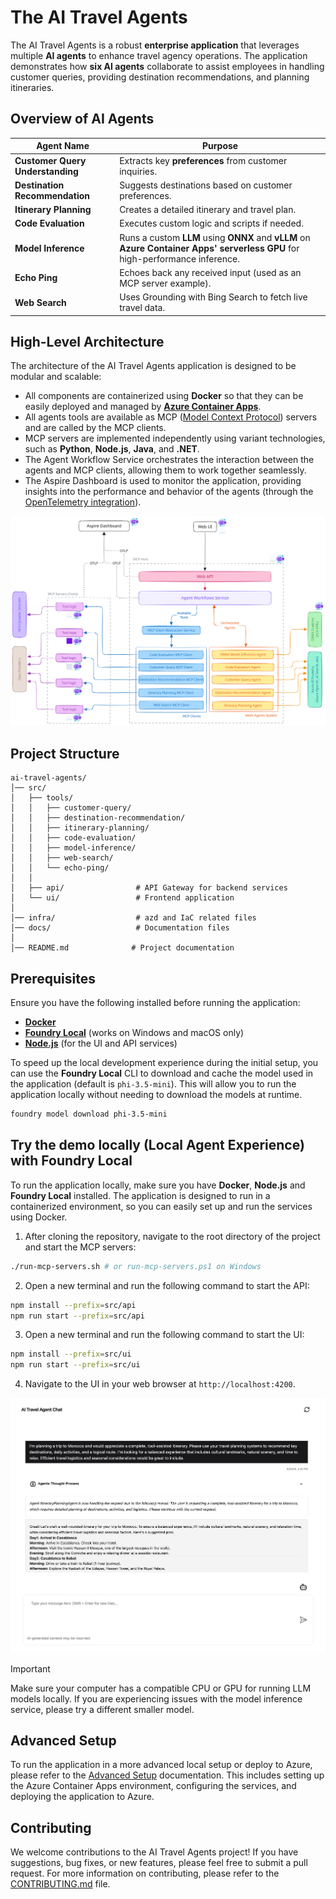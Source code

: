 # The AI Travel Agents

The AI Travel Agents is a robust **enterprise application** that leverages multiple **AI agents** to enhance travel agency operations. The application demonstrates how **six AI agents** collaborate to assist employees in handling customer queries, providing destination recommendations, and planning itineraries.

## Overview of AI Agents

| Agent Name                       | Purpose                                                                                                                       |
| -------------------------------- | ----------------------------------------------------------------------------------------------------------------------------- |
| **Customer Query Understanding** | Extracts key **preferences** from customer inquiries.                                                                         |
| **Destination Recommendation**   | Suggests destinations based on customer preferences.                                                                          |
| **Itinerary Planning**           | Creates a detailed itinerary and travel plan.                                                                                 |
| **Code Evaluation**              | Executes custom logic and scripts if needed.                                                                                  |
| **Model Inference**              | Runs a custom **LLM** using **ONNX** and **vLLM** on **Azure Container Apps' serverless GPU** for high-performance inference. |
| **Echo Ping**                    | Echoes back any received input (used as an MCP server example).                                                               |
| **Web Search**                   | Uses Grounding with Bing Search to fetch live travel data.                                                                    |

## High-Level Architecture

The architecture of the AI Travel Agents application is designed to be modular and scalable:

- All components are containerized using **Docker** so that they can be easily deployed and managed by **[Azure Container Apps](https://learn.microsoft.com/azure/container-apps/)**.
- All agents tools are available as MCP ([Model Context Protocol](https://github.com/modelcontextprotocol)) servers and are called by the MCP clients.
- MCP servers are implemented independently using variant technologies, such as **Python**, **Node.js**, **Java**, and **.NET**.
- The Agent Workflow Service orchestrates the interaction between the agents and MCP clients, allowing them to work together seamlessly.
- The Aspire Dashboard is used to monitor the application, providing insights into the performance and behavior of the agents (through the [OpenTelemetry integration](https://opentelemetry.io/ecosystem/integrations/)).

![High-Level Architecture](docs/ai-travel-agents-architecture-diagram.svg)

## Project Structure

```
ai-travel-agents/
│── src/
│   ├── tools/
│   │   ├── customer-query/
│   │   ├── destination-recommendation/
│   │   ├── itinerary-planning/
│   │   ├── code-evaluation/
│   │   ├── model-inference/
│   │   ├── web-search/
│   │   └── echo-ping/
│   │
│   ├── api/                # API Gateway for backend services
│   └── ui/                 # Frontend application
│
│── infra/                  # azd and IaC related files
│── docs/                   # Documentation files
│
│── README.md              # Project documentation
```

## Prerequisites

Ensure you have the following installed before running the application:

- **[Docker](https://www.docker.com/)**
- **[Foundry Local](https://github.com/microsoft/Foundry-Local)** (works on Windows and macOS only)
- **[Node.js](https://nodejs.org/en/download)** (for the UI and API services)

To speed up the local development experience during the initial setup, you can use the **Foundry Local** CLI to download and cache the model used in the application (default is `phi-3.5-mini`). This will allow you to run the application locally without needing to download the models at runtime.

```bash
foundry model download phi-3.5-mini
```


## Try the demo locally (Local Agent Experience) with Foundry Local

To run the application locally, make sure you have **Docker**, **Node.js** and **Foundry Local** installed. The application is designed to run in a containerized environment, so you can easily set up and run the services using Docker.

1. After cloning the repository, navigate to the root directory of the project and start the MCP servers:
```bash
./run-mcp-servers.sh # or run-mcp-servers.ps1 on Windows
```

2. Open a new terminal and run the following command to start the API:
```bash
npm install --prefix=src/api
npm run start --prefix=src/api
```

3. Open a new terminal and run the following command to start the UI:
```bash
npm install --prefix=src/ui
npm run start --prefix=src/ui
```

4. Navigate to the UI in your web browser at `http://localhost:4200`.

![UI Screenshot](docs/azure-ai-travel-demo-1.png)

> [!IMPORTANT]
> Make sure your computer has a compatible CPU or GPU for running LLM models locally. If you are experiencing issues with the model inference service, please try a different smaller model.

## Advanced Setup

To run the application in a more advanced local setup or deploy to Azure, please refer to the [Advanced Setup](docs/advanced-setup.md) documentation. This includes setting up the Azure Container Apps environment, configuring the services, and deploying the application to Azure.

## Contributing

We welcome contributions to the AI Travel Agents project! If you have suggestions, bug fixes, or new features, please feel free to submit a pull request. For more information on contributing, please refer to the [CONTRIBUTING.md](CONTRIBUTING.md) file.